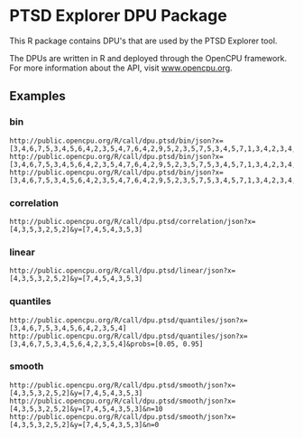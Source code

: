 # PTSD Explorer DPU Package

This R package contains DPU's that are used by the PTSD Explorer tool.

The DPUs are written in R and deployed through the OpenCPU framework. For more information about the API, visit www.opencpu.org.

## Examples

### bin

	http://public.opencpu.org/R/call/dpu.ptsd/bin/json?x=[3,4,6,7,5,3,4,5,6,4,2,3,5,4,7,6,4,2,9,5,2,3,5,7,5,3,4,5,7,1,3,4,2,3,4,5,2]
	http://public.opencpu.org/R/call/dpu.ptsd/bin/json?x=[3,4,6,7,5,3,4,5,6,4,2,3,5,4,7,6,4,2,9,5,2,3,5,7,5,3,4,5,7,1,3,4,2,3,4,5,2]&n=5
	http://public.opencpu.org/R/call/dpu.ptsd/bin/json?x=[3,4,6,7,5,3,4,5,6,4,2,3,5,4,7,6,4,2,9,5,2,3,5,7,5,3,4,5,7,1,3,4,2,3,4,5,2]&width=1

### correlation

	http://public.opencpu.org/R/call/dpu.ptsd/correlation/json?x=[4,3,5,3,2,5,2]&y=[7,4,5,4,3,5,3]

### linear

	http://public.opencpu.org/R/call/dpu.ptsd/linear/json?x=[4,3,5,3,2,5,2]&y=[7,4,5,4,3,5,3]

### quantiles

	http://public.opencpu.org/R/call/dpu.ptsd/quantiles/json?x=[3,4,6,7,5,3,4,5,6,4,2,3,5,4]
	http://public.opencpu.org/R/call/dpu.ptsd/quantiles/json?x=[3,4,6,7,5,3,4,5,6,4,2,3,5,4]&probs=[0.05, 0.95]

### smooth

	http://public.opencpu.org/R/call/dpu.ptsd/smooth/json?x=[4,3,5,3,2,5,2]&y=[7,4,5,4,3,5,3]
	http://public.opencpu.org/R/call/dpu.ptsd/smooth/json?x=[4,3,5,3,2,5,2]&y=[7,4,5,4,3,5,3]&n=10
	http://public.opencpu.org/R/call/dpu.ptsd/smooth/json?x=[4,3,5,3,2,5,2]&y=[7,4,5,4,3,5,3]&n=0